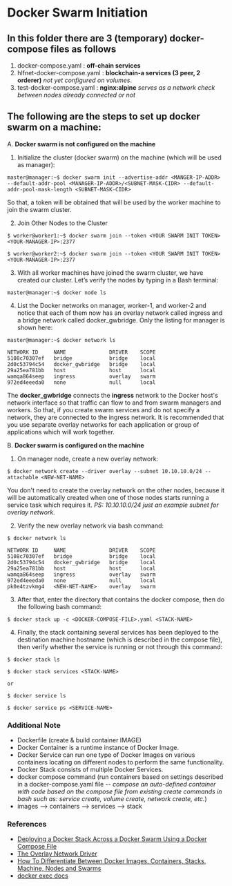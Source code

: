 # Docker Swarm Initiation

## In this folder there are 3 (temporary) docker-compose files as follows
1. docker-compose.yaml : **off-chain services**
2. hlfnet-docker-compose.yaml : **blockchain-a services (3 peer, 2 orderer)** *not yet configured on volumes*.
3. test-docker-compose.yaml : **nginx:alpine** *serves as a network check between nodes already connected or not*


## The following are the steps to set up docker swarm on a machine:

A. **Docker swarm is not configured on the machine**
1. Initialize the cluster (docker swarm) on the machine (which will be used as manager):
```
master@manager:~$ docker swarm init --advertise-addr <MANGER-IP-ADDR> --default-addr-pool <MANAGER-IP-ADDR>/<SUBNET-MASK-CIDR> --default-addr-pool-mask-length <SUBNET-MASK-CIDR>
```
So that, a token will be obtained that will be used by the worker machine to join the swarm cluster.

2. Join Other Nodes to the Cluster
```
$ worker@worker1:~$ docker swarm join --token <YOUR SWARM INIT TOKEN> <YOUR-MANAGER-IP>:2377

$ worker@worker2:~$ docker swarm join --token <YOUR SWARM INIT TOKEN> <YOUR-MANAGER-IP>:2377
```

3. With all worker machines have joined the swarm cluster, we have created our cluster. Let’s verify the nodes by typing in a Bash terminal:
```
master@manager:~$ docker node ls
```

4. List the Docker networks on manager, worker-1, and worker-2 and notice that each of them now has an overlay network called ingress and a bridge network called docker_gwbridge. Only the listing for manager is shown here:

```
master@manager:~$ docker network ls

NETWORK ID     NAME              DRIVER    SCOPE
5108c70307ef   bridge            bridge    local
2d0c53794c54   docker_gwbridge   bridge    local
29a25ea781bb   host              host      local
wamqa864seep   ingress           overlay   swarm
972ed4eeeda0   none              null      local
```

The **docker_gwbridge** connects the **ingress** network to the Docker host's network interface so that traffic can flow to and from swarm managers and workers. So that, if you create swarm services and do not specify a network, they are connected to the ingress network. It is recommended that you use separate overlay networks for each application or group of applications which will work together.

B. **Docker swarm is configured on the machine**
1. On manager node, create a new overlay network:
```
$ docker network create --driver overlay --subnet 10.10.10.0/24 --attachable <NEW-NET-NAME>
```
You don't need to create the overlay network on the other nodes, because it will be automatically created when one of those nodes starts running a service task which requires it. 
*PS: 10.10.10.0/24 just an example subnet for overlay network.*

2. Verify the new overlay network via bash command:
```
$ docker network ls

NETWORK ID     NAME              DRIVER    SCOPE
5108c70307ef   bridge            bridge    local
2d0c53794c54   docker_gwbridge   bridge    local
29a25ea781bb   host              host      local
wamqa864seep   ingress           overlay   swarm
972ed4eeeda0   none              null      local
pk0e4tzvkmg4   <NEW-NET-NAME>    overlay   swarm
```

3. After that, enter the directory that contains the docker compose, then do the following bash command:
```
$ docker stack up -c <DOCKER-COMPOSE-FILE>.yaml <STACK-NAME>
```

4. Finally, the stack containing several services has been deployed to the destination machine hostname (which is described in the compose file), then verify whether the service is running or not through this command:
```
$ docker stack ls
```
```
$ docker stack services <STACK-NAME>

or

$ docker service ls
```
```
$ docker service ps <SERVICE-NAME>
```

### Additional Note
- Dockerfile (create & build container IMAGE)
- Docker Container is a runtime instance of Docker Image.
- Docker Service can run one type of Docker Images on various containers locating on different nodes to perform the same functionality. 
- Docker Stack consists of multiple Docker Services.
- docker compose command (run containers based on settings described in a docker-compose.yaml file -- *compose an auto-defined container with code based on the compose file from existing create commands in bash such as: service create, volume create, network create, etc.*)
- images --> containers --> services --> stack

### References
- [Deploying a Docker Stack Across a Docker Swarm Using a Docker Compose File](https://towardsaws.com/deploying-a-docker-stack-across-a-docker-swarm-using-a-docker-compose-file-ddac4c0253da)
- [The Overlay Network Driver](https://medium.com/techmormo/the-overlay-network-driver-networking-in-docker-7-8d87af5eccd3)
- [How To Differentiate Between Docker Images, Containers, Stacks, Machine, Nodes and Swarms](https://betterprogramming.pub/how-to-differentiate-between-docker-images-containers-stacks-machine-nodes-and-swarms-fd5f7e34eb9f)
- [docker exec docs](https://docs.docker.com/engine/reference/commandline/exec/)